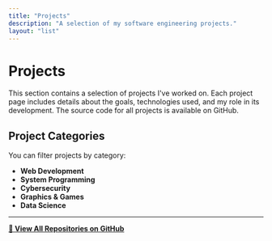 ```yaml
---
title: "Projects"
description: "A selection of my software engineering projects."
layout: "list"
---
```


# Projects

This section contains a selection of projects I've worked on. Each project page includes details about the goals, technologies used, and my role in its development. The source code for all projects is available on GitHub.

## Project Categories

You can filter projects by category:

- **Web Development**
- **System Programming**
- **Cybersecurity**
- **Graphics & Games**
- **Data Science**

---

**[🔗 View All Repositories on GitHub](https://github.com/tham-le)**
